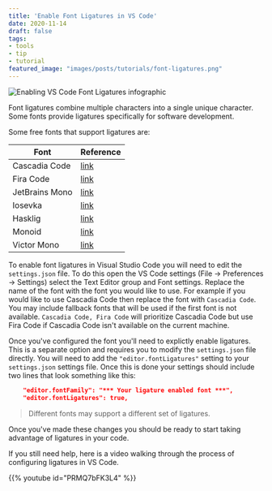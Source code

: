 ```yaml
---
title: 'Enable Font Ligatures in VS Code'
date: 2020-11-14
draft: false
tags:
- tools
- tip
- tutorial
featured_image: "images/posts/tutorials/font-ligatures.png"
---
```


![Enabling VS Code Font Ligatures infographic](/images/posts/tutorials/font-ligatures.png)

Font ligatures combine multiple characters into a single unique character. Some fonts provide ligatures specifically for software development.

Some free fonts that support ligatures are:

| Font | Reference |
| ---- | --------- |
| Cascadia Code | [link](https://github.com/microsoft/cascadia-code) |
| Fira Code | [link](https://github.com/tonsky/FiraCode) |
| JetBrains Mono | [link](https://www.jetbrains.com/lp/mono/) |
| Iosevka | [link](https://github.com/be5invis/Iosevka) |
| Hasklig | [link](https://github.com/i-tu/Hasklig) |
| Monoid | [link](https://larsenwork.com/monoid/) |
| Victor Mono | [link](https://rubjo.github.io/victor-mono/) |

To enable font ligatures in Visual Studio Code you will need to edit the `settings.json` file.
To do this open the VS Code settings (File -> Preferences -> Settings) select the Text Editor group and Font settings.
Replace the name of the font with the font you would like to use.
For example if you would like to use Cascadia Code then replace the font with `Cascadia Code`.
You may include fallback fonts that will be used if the first font is not available.
`Cascadia Code, Fira Code` will prioritize Cascadia Code but use Fira Code if Cascadia Code isn't available on the current machine.

Once you've configured the font you'll need to explictly enable ligatures.
This is a separate option and requires you to modify the `settings.json` file directly.
You will need to add the `"editor.fontLigatures"` setting to your `settings.json` settings file.
Once this is done your settings should include two lines that look something like this:

```json
    "editor.fontFamily": "*** Your ligature enabled font ***",
    "editor.fontLigatures": true,
```

> Different fonts may support a different set of ligatures.

Once you've made these changes you should be ready to start taking advantage of ligatures in your code.

If you still need help, here is a video walking through the process of configuring ligatures in VS Code.

{{% youtube id="PRMQ7bFK3L4" %}}

